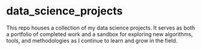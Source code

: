 # data_science_projects
This repo houses a collection of my data science projects. It serves as both a portfolio of completed work and a sandbox for exploring new algorithms, tools, and methodologies as I continue to learn and grow in the field.
